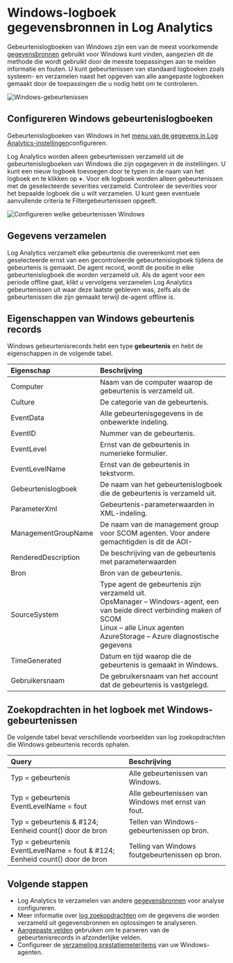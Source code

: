 <properties 
   pageTitle="Windows-gebeurtenislogboeken in Log Analytics | Microsoft Azure"
   description="Gebeurtenislogboeken van Windows zijn een van de meest voorkomende gegevensbronnen die worden gebruikt door Log Analytics.  In dit artikel wordt beschreven hoe verzameling gebeurtenislogboeken van Windows en details van de records die ze in de bibliotheek OMS maken configureren."
   services="log-analytics"
   documentationCenter=""
   authors="bwren"
   manager="jwhit"
   editor="tysonn" />
<tags 
   ms.service="log-analytics"
   ms.devlang="na"
   ms.topic="article"
   ms.tgt_pltfrm="na"
   ms.workload="infrastructure-services"
   ms.date="10/18/2016"
   ms.author="bwren" />

# <a name="windows-event-log-data-sources-in-log-analytics"></a>Windows-logboek gegevensbronnen in Log Analytics

Gebeurtenislogboeken van Windows zijn een van de meest voorkomende [gegevensbronnen](log-analytics-data-sources.md) gebruikt voor Windows kunt vinden, aangezien dit de methode die wordt gebruikt door de meeste toepassingen aan te melden informatie en fouten.  U kunt gebeurtenissen van standaard logboeken zoals systeem- en verzamelen naast het opgeven van alle aangepaste logboeken gemaakt door de toepassingen die u nodig hebt om te controleren.

![Windows-gebeurtenissen](media/log-analytics-data-sources-windows-events/overview.png)     

## <a name="configuring-windows-event-logs"></a>Configureren Windows gebeurtenislogboeken

Gebeurtenislogboeken van Windows in het [menu van de gegevens in Log Analytics-instellingen](log-analytics-data-sources.md#configuring-data-sources)configureren.

Log Analytics worden alleen gebeurtenissen verzameld uit de gebeurtenislogboeken van Windows die zijn opgegeven in de instellingen.  U kunt een nieuw logboek toevoegen door te typen in de naam van het logboek en te klikken op **+**.  Voor elk logboek worden alleen gebeurtenissen met de geselecteerde severities verzameld.  Controleer de severities voor het bepaalde logboek die u wilt verzamelen.  U kunt geen eventuele aanvullende criteria te Filtergebeurtenissen opgeeft.

![Configureren welke gebeurtenissen Windows](media/log-analytics-data-sources-windows-events/configure.png)


## <a name="data-collection"></a>Gegevens verzamelen

Log Analytics verzamelt elke gebeurtenis die overeenkomt met een geselecteerde ernst van een gecontroleerde gebeurtenislogboek tijdens de gebeurtenis is gemaakt.  De agent record, wordt de positie in elke gebeurtenislogboek die worden verzameld uit.  Als de agent voor een periode offline gaat, klikt u vervolgens verzamelen Log Analytics gebeurtenissen uit waar deze laatste gebleven was, zelfs als de gebeurtenissen die zijn gemaakt terwijl de-agent offline is.


## <a name="windows-event-records-properties"></a>Eigenschappen van Windows gebeurtenis records

Windows gebeurtenisrecords hebt een type **gebeurtenis** en hebt de eigenschappen in de volgende tabel.

| Eigenschap | Beschrijving |
|:--|:--|
| Computer            | Naam van de computer waarop de gebeurtenis is verzameld uit. |
| Culture       | De categorie van de gebeurtenis. |
| EventData           | Alle gebeurtenisgegevens in de onbewerkte indeling. |
| EventID             | Nummer van de gebeurtenis. |
| EventLevel          | Ernst van de gebeurtenis in numerieke formulier. |
| EventLevelName      | Ernst van de gebeurtenis in tekstvorm. |
| Gebeurtenislogboek            | De naam van het gebeurtenislogboek die de gebeurtenis is verzameld uit. |
| ParameterXml        | Gebeurtenis-parameterwaarden in XML-indeling. |
| ManagementGroupName | De naam van de management group voor SCOM agenten.  Voor andere gemachtigden is dit de AOI-<workspace ID> |
| RenderedDescription | De beschrijving van de gebeurtenis met parameterwaarden |
| Bron              | Bron van de gebeurtenis. |
| SourceSystem  | Type agent de gebeurtenis zijn verzameld uit. <br> OpsManager – Windows-agent, een van beide direct verbinding maken of SCOM <br> Linux – alle Linux agenten  <br> AzureStorage – Azure diagnostische gegevens |
| TimeGenerated       | Datum en tijd waarop die de gebeurtenis is gemaakt in Windows. |
| Gebruikersnaam            | De gebruikersnaam van het account dat de gebeurtenis is vastgelegd. |



## <a name="log-searches-with-windows-events"></a>Zoekopdrachten in het logboek met Windows-gebeurtenissen

De volgende tabel bevat verschillende voorbeelden van log zoekopdrachten die Windows gebeurtenis records ophalen.

| Query | Beschrijving |
|:--|:--|
| Typ = gebeurtenis | Alle gebeurtenissen van Windows. |
| Typ = gebeurtenis EventLevelName = fout | Alle gebeurtenissen van Windows met ernst van fout. |
| Typ = gebeurtenis & #124; Eenheid count() door de bron | Tellen van Windows-gebeurtenissen op bron. |
| Typ = gebeurtenis EventLevelName = fout & #124; Eenheid count() door de bron | Telling van Windows foutgebeurtenissen op bron. |

## <a name="next-steps"></a>Volgende stappen

- Log Analytics te verzamelen van andere [gegevensbronnen](log-analytics-data-sources.md) voor analyse configureren.
- Meer informatie over [log zoekopdrachten](log-analytics-log-searches.md) om de gegevens die worden verzameld uit gegevensbronnen en oplossingen te analyseren.  
- [Aangepaste velden](log-analytics-custom-fields.md) gebruiken om te parseren van de gebeurtenisrecords in afzonderlijke velden.
- Configureer de [verzameling prestatiemeteritems](log-analytics-data-sources-performance-counters.md) van uw Windows-agenten.